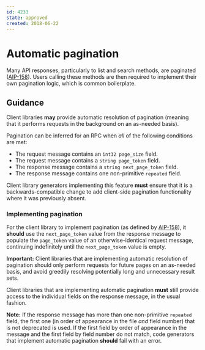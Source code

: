 ```yaml
---
id: 4233
state: approved
created: 2018-06-22
---
```


# Automatic pagination

Many API responses, particularly to list and search methods, are paginated
([AIP-158][]). Users calling these methods are then required to implement their
own pagination logic, which is common boilerplate.

## Guidance

Client libraries **may** provide automatic resolution of pagination (meaning
that it performs requests in the background on an as-needed basis).

Pagination can be inferred for an RPC when _all_ of the following conditions
are met:

- The request message contains an `int32 page_size` field.
- The request message contains a `string page_token` field.
- The response message contains a `string next_page_token` field.
- The response message contains one non-primitive `repeated` field.

Client library generators implementing this feature **must** ensure that it is
a backwards-compatible change to add client-side pagination functionality where
it was previously absent.

### Implementing pagination

For the client library to implement pagination (as defined by [AIP-158][]), it
**should** use the `next_page_token` value from the response message to
populate the `page_token` value of an otherwise-identical request message,
continuing indefinitely until the `next_page_token` value is empty.

**Important:** Client libraries that are implementing automatic resolution of
pagination should only perform requests for future pages on an as-needed basis,
and avoid greedily resolving potentially long and unnecessary result sets.

Client libraries that are implementing automatic pagination **must** still
provide access to the individual fields on the response message, in the usual
fashion.

**Note:** If the response message has more than one non-primitive `repeated`
field, the first one (in order of appearance in the file _and_ field number)
that is not deprecated is used. If the first field by order of appearance in
the message and the first field by field number do not match, code generators
that implement automatic pagination **should** fail with an error.

[aip-158]: ../0158.md
